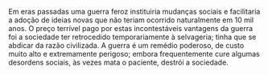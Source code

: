 ﻿Em eras passadas uma guerra feroz instituiria mudanças sociais e facilitaria a adoção de ideias novas que não teriam ocorrido naturalmente em 10 mil anos. O preço terrível pago por estas incontestáveis vantagens da guerra foi a sociedade ter retrocedido temporariamente à selvageria; tinha que se abdicar da razão civilizada. A guerra é um remédio poderoso, de custo muito alto e extremamente perigoso; embora frequentemente cure algumas desordens sociais, às vezes mata o paciente, destrói a sociedade.
